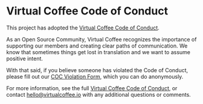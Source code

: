 # Virtual Coffee Code of Conduct

This project has adopted the [Virtual Coffee Code of Conduct](https://virtualcoffee.io/code-of-conduct/).

As an Open Source Community, Virtual Coffee recognizes the importance of supporting our members and creating clear paths of communication. We know that sometimes things get lost in translation and we want to assume positive intent.

With that said, if you believe someone has violated the Code of Conduct, please fill out our [COC Violation Form](https://virtualcoffee.io/report-coc-violation/), which you can do anonymously.

For more information, see the full [Virtual Coffee Code of Conduct](https://virtualcoffee.io/code-of-conduct/), or contact <hello@virtualcoffee.io> with any additional questions or comments.
